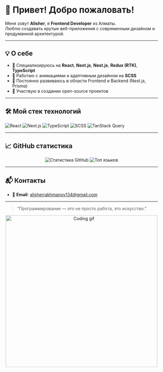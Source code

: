 
# 👋 Привет! Добро пожаловать!  

Меня зовут **Alisher**, я **Frontend Developer** из Алматы.  
Люблю создавать крутые веб-приложения с современным дизайном и продуманной архитектурой.  

---

## 💡 О себе  
- 🌟 Специализируюсь на **React**, **Next.js**, **Nest.js**, **Redux (RTK)**, **TypeScript**  
- 🎨 Работаю с анимациями и адаптивным дизайном на **SCSS**  
- 📖 Постоянно развиваюсь в области Frontend и Backend (Nest.js, Prisma)  
- 🚀 Участвую в создании open-source проектов  

---

## 🛠️ Мой стек технологий  
<p align="left">
  <img src="https://img.shields.io/badge/React-61DAFB?style=for-the-badge&logo=react&logoColor=black" alt="React" />
  <img src="https://img.shields.io/badge/Next.js-000000?style=for-the-badge&logo=next.js&logoColor=white" alt="Next.js" />
  <img src="https://img.shields.io/badge/TypeScript-007ACC?style=for-the-badge&logo=typescript&logoColor=white" alt="TypeScript" />
  <img src="https://img.shields.io/badge/SCSS-CC6699?style=for-the-badge&logo=sass&logoColor=white" alt="SCSS" />
  <img src="https://img.shields.io/badge/TanStack%20Query-FF4154?style=for-the-badge&logo=react-query&logoColor=white" alt="TanStack Query" />
</p>

---

## 📈 GitHub статистика  
<p align="center">
  <img src="https://github-readme-stats.vercel.app/api?username=alisher134&show_icons=true&theme=radical" alt="Статистика GitHub" />
  <img src="https://github-readme-stats.vercel.app/api/top-langs/?username=alisher134&layout=compact&theme=radical" alt="Топ языков" />
</p>

---

## 📬 Контакты  
- 📧 **Email**: [alisherrakhmanov134@gmail.com](mailto:alisherrakhmanov134@gmail.com)

---

> “Программирование — это не просто работа, это искусство.”  

<p align="center">
  <img src="https://media.giphy.com/media/qgQUggAC3Pfv687qPC/giphy.gif" alt="Coding gif" width="500"/>
</p>

